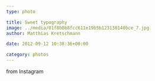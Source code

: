 ```yaml
---
type: photo

title: Sweet typography
image: ../media/01f8b0b8fcc611e19b5b123138140bce_7.jpg
author: Matthias Kretschmann

date: 2012-09-12 10:38:36+00:00

category: photos
---
```


from Instagram

